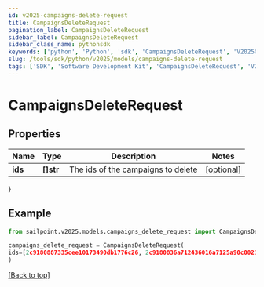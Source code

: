 ```yaml
---
id: v2025-campaigns-delete-request
title: CampaignsDeleteRequest
pagination_label: CampaignsDeleteRequest
sidebar_label: CampaignsDeleteRequest
sidebar_class_name: pythonsdk
keywords: ['python', 'Python', 'sdk', 'CampaignsDeleteRequest', 'V2025CampaignsDeleteRequest'] 
slug: /tools/sdk/python/v2025/models/campaigns-delete-request
tags: ['SDK', 'Software Development Kit', 'CampaignsDeleteRequest', 'V2025CampaignsDeleteRequest']
---
```


# CampaignsDeleteRequest


## Properties

Name | Type | Description | Notes
------------ | ------------- | ------------- | -------------
**ids** | **[]str** | The ids of the campaigns to delete | [optional] 
}

## Example

```python
from sailpoint.v2025.models.campaigns_delete_request import CampaignsDeleteRequest

campaigns_delete_request = CampaignsDeleteRequest(
ids=[2c9180887335cee10173490db1776c26, 2c9180836a712436016a7125a90c0021]
)

```
[[Back to top]](#) 

